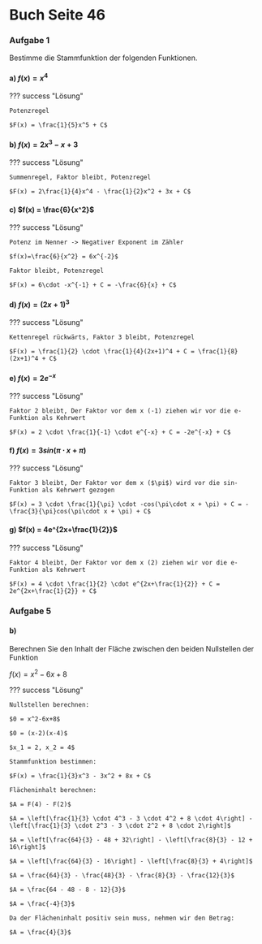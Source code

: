 # Buch Seite 46

### Aufgabe 1

Bestimme die Stammfunktion der folgenden Funktionen.

#### a) $f(x) = x^4$

??? success "Lösung"
    
    Potenzregel
    
    $F(x) = \frac{1}{5}x^5 + C$

#### b) $f(x) = 2x^3-x+3$

??? success "Lösung"
    
    Summenregel, Faktor bleibt, Potenzregel
    
    $F(x) = 2\frac{1}{4}x^4 - \frac{1}{2}x^2 + 3x + C$

#### c) $f(x) = \frac{6}{x^2}$

??? success "Lösung"
    
    Potenz im Nenner -> Negativer Exponent im Zähler
    
    $f(x)=\frac{6}{x^2} = 6x^{-2}$
    
    Faktor bleibt, Potenzregel
    
    $F(x) = 6\cdot -x^{-1} + C = -\frac{6}{x} + C$

#### d) $f(x) = (2x+1)^3$

??? success "Lösung"
    
    Kettenregel rückwärts, Faktor 3 bleibt, Potenzregel
    
    $F(x) = \frac{1}{2} \cdot \frac{1}{4}(2x+1)^4 + C = \frac{1}{8}(2x+1)^4 + C$

#### e) $f(x) = 2e^{-x}$
??? success "Lösung"
    
    Faktor 2 bleibt, Der Faktor vor dem x (-1) ziehen wir vor die e-Funktion als Kehrwert
    
    $F(x) = 2 \cdot \frac{1}{-1} \cdot e^{-x} + C = -2e^{-x} + C$

#### f) $f(x) = 3 sin(\pi\cdot x + \pi)$

??? success "Lösung"
    
    Faktor 3 bleibt, Der Faktor vor dem x ($\pi$) wird vor die sin-Funktion als Kehrwert gezogen
    
    $F(x) = 3 \cdot \frac{1}{\pi} \cdot -cos(\pi\cdot x + \pi) + C = -\frac{3}{\pi}cos(\pi\cdot x + \pi) + C$

#### g) $f(x) = 4e^{2x+\frac{1}{2}}$

??? success "Lösung"
    
    Faktor 4 bleibt, Der Faktor vor dem x (2) ziehen wir vor die e-Funktion als Kehrwert
    
    $F(x) = 4 \cdot \frac{1}{2} \cdot e^{2x+\frac{1}{2}} + C = 2e^{2x+\frac{1}{2}} + C$

### Aufgabe 5

#### b)
Berechnen Sie den Inhalt der Fläche zwischen den beiden Nullstellen der Funktion

$f(x)=x^2-6x+8$

??? success "Lösung"
    
    Nullstellen berechnen:
    
    $0 = x^2-6x+8$
    
    $0 = (x-2)(x-4)$
    
    $x_1 = 2, x_2 = 4$
    
    Stammfunktion bestimmen:
    
    $F(x) = \frac{1}{3}x^3 - 3x^2 + 8x + C$
    
    Flächeninhalt berechnen:
    
    $A = F(4) - F(2)$
    
    $A = \left[\frac{1}{3} \cdot 4^3 - 3 \cdot 4^2 + 8 \cdot 4\right] - \left[\frac{1}{3} \cdot 2^3 - 3 \cdot 2^2 + 8 \cdot 2\right]$
    
    $A = \left[\frac{64}{3} - 48 + 32\right] - \left[\frac{8}{3} - 12 + 16\right]$
    
    $A = \left[\frac{64}{3} - 16\right] - \left[\frac{8}{3} + 4\right]$
    
    $A = \frac{64}{3} - \frac{48}{3} - \frac{8}{3} - \frac{12}{3}$
    
    $A = \frac{64 - 48 - 8 - 12}{3}$
    
    $A = \frac{-4}{3}$
    
    Da der Flächeninhalt positiv sein muss, nehmen wir den Betrag:
    
    $A = \frac{4}{3}$


